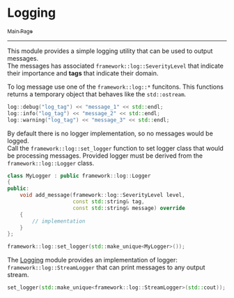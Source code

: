 # Logging

[<sub> Main Page </sub>](https://github.com/alexiynew/neutrino_framework#neutrino-framework)

-------

This module provides a simple logging utility that
can be used to output messages.  
The messages has associated `framework::log::SeverityLevel` that indicate
their importance and **tags** that indicate their domain.

To log message use one of the `framework::log::*` funcitons. This functions
returns a temporary object that behaves like the `std::ostream`.

``` cpp
log::debug("log_tag") << "message_1" << std::endl;
log::info("log_tag") << "message_2" << std::endl;
log::warning("log_tag") << "message_3" << std::endl;
```

By default there is no logger implementation, so no messages would be logged.  
Call the `framework::log::set_logger` function to set logger class that would 
be processing messages. Provided logger must be derived from the 
`framework::log::Logger` class.

``` cpp
class MyLogger : public framework::log::Logger
{
public:
    void add_message(framework::log::SeverityLevel level,
                     const std::string& tag,
                     const std::string& message) override
    {
        // implementation
    }
};

framework::log::set_logger(std::make_unique<MyLogger>());
```
 
The [Logging](./) module provides an implementation of logger:
`framework::log::StreamLogger` that can print messages to any output
stream.

``` cpp
set_logger(std::make_unique<framework::log::StreamLogger>(std::cout));
```

